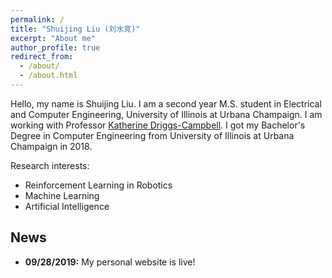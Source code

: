 ```yaml
---
permalink: /
title: "Shuijing Liu (刘水竞)"
excerpt: "About me"
author_profile: true
redirect_from: 
  - /about/
  - /about.html
---
```


Hello, my name is Shuijing Liu. I am a second year M.S. student in Electrical and Computer Engineering, University of
Illinois at Urbana Champaign. I am working with Professor [Katherine Driggs-Campbell](https://krdc.web.illinois.edu).
I got my Bachelor's Degree in Computer Engineering from University of Illinois at Urbana Champaign in 2018.

Research interests:

- Reinforcement Learning in Robotics
- Machine Learning
- Artificial Intelligence



News
---
- **09/28/2019:** My personal website is live!